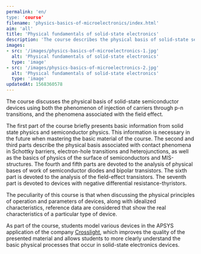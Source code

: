 ```yaml
---
permalink: 'en/
type: 'course'
filename: 'physics-basics-of-microelectronics/index.html'
aim: 'all'
title: 'Physical fundamentals of solid-state electronics'
description: 'The course describes the physical basis of solid-state semiconductor devices...'
images:
- src: '/images/physics-basics-of-microelectronics-1.jpg'
  alt: 'Physical fundamentals of solid-state electronics'
  type: 'image'
- src: '/images/physics-basics-of-microelectronics-2.jpg'
  alt: 'Physical fundamentals of solid-state electronics'
  type: 'image'
updatedAt: 1568360578
---
```

The course discusses the physical basis of solid-state semiconductor devices using both the phenomenon of injection of carriers through p-n transitions, and the phenomena associated with the field effect.

The first part of the course briefly presents basic information from solid state physics and semiconductor physics. This information is necessary in the future when mastering the basic material of the course. The second and third parts describe the physical basis associated with contact phenomena in Schottky barriers, electron-hole transitions and heterojunctions, as well as the basics of physics of the surface of semiconductors and MIS-structures. The fourth and fifth parts are devoted to the analysis of physical bases of work of semiconductor diodes and bipolar transistors. The sixth part is devoted to the analysis of the field-effect transistors. The seventh part is devoted to devices with negative differential resistance-thyristors.

The peculiarity of this course is that when discussing the physical principles of operation and parameters of devices, along with idealized characteristics, reference data are considered that show the real characteristics of a particular type of device.

As part of the course, students model various devices in the APSYS application of the company [Crosslight](https://crosslight.com/), which improves the quality of the presented material and allows students to more clearly understand the basic physical processes that occur in solid-state electronics devices.
